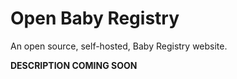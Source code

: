 # Open Baby Registry

An open source, self-hosted, Baby Registry website.

**DESCRIPTION COMING SOON**



